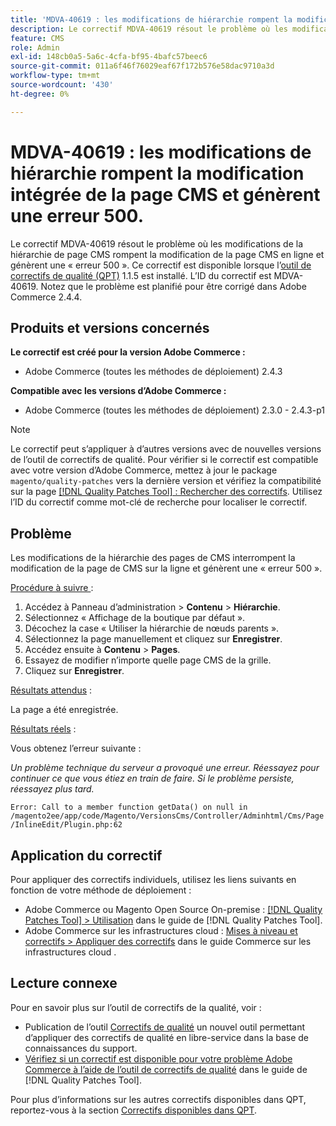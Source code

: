 ```yaml
---
title: 'MDVA-40619 : les modifications de hiérarchie rompent la modification intégrée de la page CMS et génèrent une erreur 500.'
description: Le correctif MDVA-40619 résout le problème où les modifications de la hiérarchie de page CMS rompent la modification de la page CMS en ligne et génèrent une « erreur 500 ». Ce correctif est disponible lorsque l’outil [Outil de correctifs de la qualité (QPT)](https://experienceleague.adobe.com/fr/docs/commerce-operations/tools/quality-patches-tool/quality-patches-tool-to-self-serve-quality-patches) 1.1.5 est installé. L’ID du correctif est MDVA-40619. Notez que le problème est planifié pour être corrigé dans Adobe Commerce 2.4.4.
feature: CMS
role: Admin
exl-id: 148cb0a5-5a6c-4cfa-bf95-4bafc57beec6
source-git-commit: 011a6f46f76029eaf67f172b576e58dac9710a3d
workflow-type: tm+mt
source-wordcount: '430'
ht-degree: 0%

---
```


# MDVA-40619 : les modifications de hiérarchie rompent la modification intégrée de la page CMS et génèrent une erreur 500.

Le correctif MDVA-40619 résout le problème où les modifications de la hiérarchie de page CMS rompent la modification de la page CMS en ligne et génèrent une « erreur 500 ». Ce correctif est disponible lorsque l’[outil de correctifs de qualité (QPT)](https://experienceleague.adobe.com/fr/docs/commerce-operations/tools/quality-patches-tool/quality-patches-tool-to-self-serve-quality-patches) 1.1.5 est installé. L’ID du correctif est MDVA-40619. Notez que le problème est planifié pour être corrigé dans Adobe Commerce 2.4.4.

## Produits et versions concernés

**Le correctif est créé pour la version Adobe Commerce :**

* Adobe Commerce (toutes les méthodes de déploiement) 2.4.3

**Compatible avec les versions d’Adobe Commerce :**

* Adobe Commerce (toutes les méthodes de déploiement) 2.3.0 - 2.4.3-p1

>[!NOTE]
>
>Le correctif peut s’appliquer à d’autres versions avec de nouvelles versions de l’outil de correctifs de qualité. Pour vérifier si le correctif est compatible avec votre version d’Adobe Commerce, mettez à jour le package `magento/quality-patches` vers la dernière version et vérifiez la compatibilité sur la page [[!DNL Quality Patches Tool] : Rechercher des correctifs](https://experienceleague.adobe.com/fr/docs/commerce-operations/tools/quality-patches-tool/quality-patches-tool-to-self-serve-quality-patches). Utilisez l’ID du correctif comme mot-clé de recherche pour localiser le correctif.

## Problème

Les modifications de la hiérarchie des pages de CMS interrompent la modification de la page de CMS sur la ligne et génèrent une « erreur 500 ».

<u>Procédure à suivre </u> :

1. Accédez à Panneau d’administration > **Contenu** > **Hiérarchie**.
1. Sélectionnez « Affichage de la boutique par défaut ».
1. Décochez la case « Utiliser la hiérarchie de nœuds parents ».
1. Sélectionnez la page manuellement et cliquez sur **Enregistrer**.
1. Accédez ensuite à **Contenu** > **Pages**.
1. Essayez de modifier n’importe quelle page CMS de la grille.
1. Cliquez sur **Enregistrer**.

<u>Résultats attendus</u> :

La page a été enregistrée.

<u>Résultats réels</u> :

Vous obtenez l’erreur suivante :

*Un problème technique du serveur a provoqué une erreur. Réessayez pour continuer ce que vous étiez en train de faire. Si le problème persiste, réessayez plus tard.*

`Error: Call to a member function getData() on null in /magento2ee/app/code/Magento/VersionsCms/Controller/Adminhtml/Cms/Page/InlineEdit/Plugin.php:62`

## Application du correctif

Pour appliquer des correctifs individuels, utilisez les liens suivants en fonction de votre méthode de déploiement :

* Adobe Commerce ou Magento Open Source On-premise : [[!DNL Quality Patches Tool] > Utilisation](/help/tools/quality-patches-tool/usage.md) dans le guide de [!DNL Quality Patches Tool].
* Adobe Commerce sur les infrastructures cloud : [Mises à niveau et correctifs > Appliquer des correctifs](https://experienceleague.adobe.com/docs/commerce-cloud-service/user-guide/develop/upgrade/apply-patches.html?lang=fr) dans le guide Commerce sur les infrastructures cloud .

## Lecture connexe

Pour en savoir plus sur l’outil de correctifs de la qualité, voir :

* Publication de l’outil [Correctifs de qualité](https://experienceleague.adobe.com/fr/docs/commerce-operations/tools/quality-patches-tool/quality-patches-tool-to-self-serve-quality-patches) un nouvel outil permettant d’appliquer des correctifs de qualité en libre-service dans la base de connaissances du support.
* [Vérifiez si un correctif est disponible pour votre problème Adobe Commerce à l’aide de l’outil de correctifs de qualité](/help/tools/quality-patches-tool/patches-available-in-qpt/check-patch-for-magento-issue-with-magento-quality-patches.md) dans le guide de [!DNL Quality Patches Tool].

Pour plus d’informations sur les autres correctifs disponibles dans QPT, reportez-vous à la section [Correctifs disponibles dans QPT](https://support.magento.com/hc/en-us/sections/360010506631-Patches-available-in-MQP-tool-).
